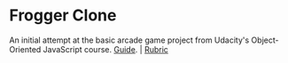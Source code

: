 # Frogger Clone
An initial attempt at the basic arcade game project from Udacity's Object-Oriented JavaScript course. 
[Guide](https://docs.google.com/document/d/1v01aScPjSWCCWQLIpFqvg3-vXLH2e8_SZQKC8jNO0Dc/pub?embedded=true).
 | [Rubric](https://review.udacity.com/#!/projects/2696458597/rubric)